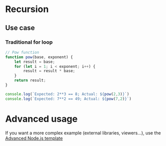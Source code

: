 # Recursion

## Use case

### Traditional for loop

```javascript runnable
// Pow function
function pow(base, exponent) {
    let result = base;
    for (let i = 1; i < exponent; i++) {
        result = result * base;
    }
    return result;
}

console.log(`Expected: 2**3 == 8; Actual: ${pow(2,3)}`)
console.log(`Expected: 7**2 == 49; Actual: ${pow(7,2)}`)
```

# Advanced usage

If you want a more complex example (external libraries, viewers...), use the [Advanced Node.js template](https://tech.io/select-repo/442)
